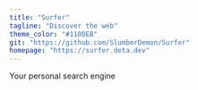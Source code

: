 ```yaml
---
title: "Surfer"
tagline: "Discover the web"
theme_color: "#110DEB"
git: "https://github.com/SlumberDemon/Surfer"
homepage: "https://surfer.deta.dev"
---
```


Your personal search engine

